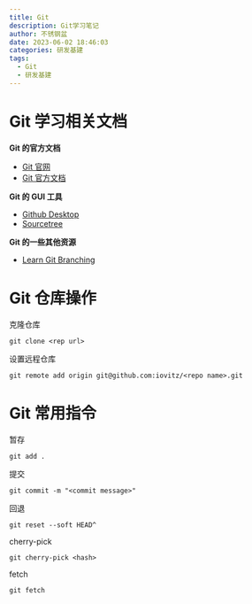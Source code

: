 ```yaml
---
title: Git
description: Git学习笔记
author: 不锈钢盆
date: 2023-06-02 18:46:03
categories: 研发基建
tags:
  - Git
  - 研发基建
---
```


# Git 学习相关文档

**Git 的官方文档**

- [Git 官网](https://git-scm.com/)
- [Git 官方文档](https://git-scm.com/about)

**Git 的 GUI 工具**

- [Github Desktop](https://desktop.github.com/)
- [Sourcetree](https://www.sourcetreeapp.com/)

**Git 的一些其他资源**

- [Learn Git Branching](https://learngitbranching.js.org/)

# Git 仓库操作

克隆仓库

```shell
git clone <rep url>
```

设置远程仓库

```shell
git remote add origin git@github.com:iovitz/<repo name>.git
```

# Git 常用指令

暂存

```shell
git add .
```

提交

```shell
git commit -m "<commit message>"
```

回退

```shell
git reset --soft HEAD^
```

cherry-pick

```shell
git cherry-pick <hash>
```

fetch

```shell
git fetch
```
